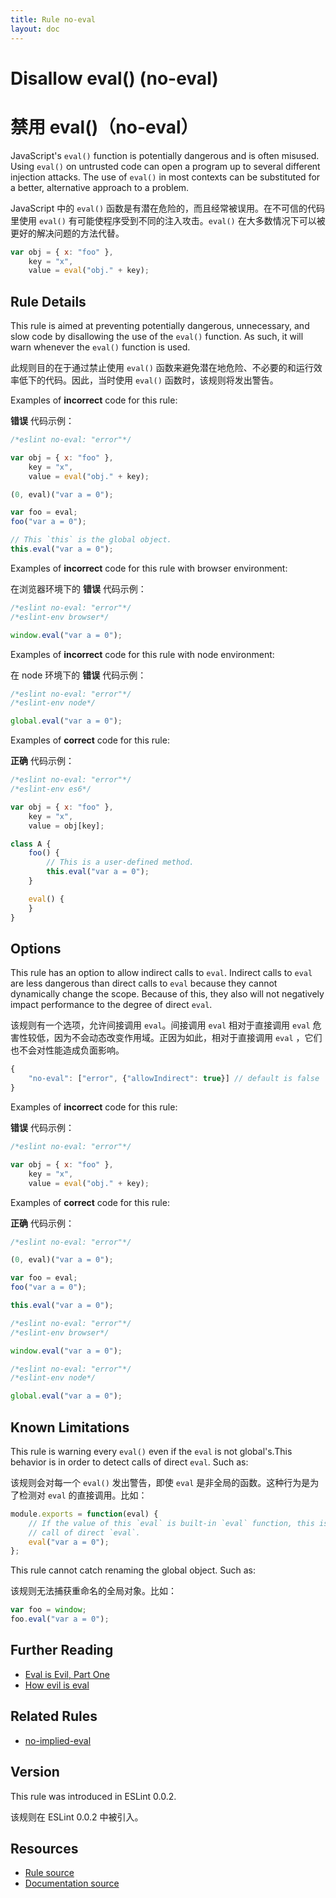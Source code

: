 ```yaml
---
title: Rule no-eval
layout: doc
---
```

<!-- Note: No pull requests accepted for this file. See README.md in the root directory for details. -->

# Disallow eval() (no-eval)

# 禁用 eval()（no-eval）

JavaScript's `eval()` function is potentially dangerous and is often misused. Using `eval()` on untrusted code can open a program up to several different injection attacks. The use of `eval()` in most contexts can be substituted for a better, alternative approach to a problem.

JavaScript 中的 `eval()` 函数是有潜在危险的，而且经常被误用。在不可信的代码里使用 `eval()` 有可能使程序受到不同的注入攻击。`eval()` 在大多数情况下可以被更好的解决问题的方法代替。

```js
var obj = { x: "foo" },
    key = "x",
    value = eval("obj." + key);
```

## Rule Details

This rule is aimed at preventing potentially dangerous, unnecessary, and slow code by disallowing the use of the `eval()` function. As such, it will warn whenever the `eval()` function is used.

此规则目的在于通过禁止使用 `eval()` 函数来避免潜在地危险、不必要的和运行效率低下的代码。因此，当时使用 `eval()` 函数时，该规则将发出警告。

Examples of **incorrect** code for this rule:

**错误** 代码示例：

```js
/*eslint no-eval: "error"*/

var obj = { x: "foo" },
    key = "x",
    value = eval("obj." + key);

(0, eval)("var a = 0");

var foo = eval;
foo("var a = 0");

// This `this` is the global object.
this.eval("var a = 0");
```

Examples of **incorrect** code for this rule with browser environment:

在浏览器环境下的 **错误** 代码示例：

```js
/*eslint no-eval: "error"*/
/*eslint-env browser*/

window.eval("var a = 0");
```

Examples of **incorrect** code for this rule with node environment:

在 node 环境下的 **错误** 代码示例：

```js
/*eslint no-eval: "error"*/
/*eslint-env node*/

global.eval("var a = 0");
```

Examples of **correct** code for this rule:

**正确** 代码示例：

```js
/*eslint no-eval: "error"*/
/*eslint-env es6*/

var obj = { x: "foo" },
    key = "x",
    value = obj[key];

class A {
    foo() {
        // This is a user-defined method.
        this.eval("var a = 0");
    }

    eval() {
    }
}
```

## Options

This rule has an option to allow indirect calls to `eval`.
Indirect calls to `eval` are less dangerous than direct calls to `eval` because they cannot dynamically change the scope. Because of this, they also will not negatively impact performance to the degree of direct `eval`.


该规则有一个选项，允许间接调用 `eval`。间接调用 `eval` 相对于直接调用 `eval` 危害性较低，因为不会动态改变作用域。正因为如此，相对于直接调用 `eval` ，它们也不会对性能造成负面影响。

```js
{
    "no-eval": ["error", {"allowIndirect": true}] // default is false
}
```

Examples of **incorrect** code for this rule:

**错误** 代码示例：

```js
/*eslint no-eval: "error"*/

var obj = { x: "foo" },
    key = "x",
    value = eval("obj." + key);
```

Examples of **correct** code for this rule:

**正确** 代码示例：

```js
/*eslint no-eval: "error"*/

(0, eval)("var a = 0");

var foo = eval;
foo("var a = 0");

this.eval("var a = 0");
```

```js
/*eslint no-eval: "error"*/
/*eslint-env browser*/

window.eval("var a = 0");
```

```js
/*eslint no-eval: "error"*/
/*eslint-env node*/

global.eval("var a = 0");
```

## Known Limitations

This rule is warning every `eval()` even if the `eval` is not global's.This behavior is in order to detect calls of direct `eval`. Such as:

该规则会对每一个 `eval()` 发出警告，即使 `eval` 是非全局的函数。这种行为是为了检测对 `eval` 的直接调用。比如：

```js
module.exports = function(eval) {
    // If the value of this `eval` is built-in `eval` function, this is a
    // call of direct `eval`.
    eval("var a = 0");
};
```

This rule cannot catch renaming the global object. Such as:

该规则无法捕获重命名的全局对象。比如：

```js
var foo = window;
foo.eval("var a = 0");
```

## Further Reading

* [Eval is Evil, Part One](http://blogs.msdn.com/b/ericlippert/archive/2003/11/01/53329.aspx)
* [How evil is eval](http://javascriptweblog.wordpress.com/2010/04/19/how-evil-is-eval/)

## Related Rules

* [no-implied-eval](no-implied-eval)

## Version

This rule was introduced in ESLint 0.0.2.

该规则在 ESLint 0.0.2 中被引入。

## Resources

* [Rule source](https://github.com/eslint/eslint/tree/master/lib/rules/no-eval.js)
* [Documentation source](https://github.com/eslint/eslint/tree/master/docs/rules/no-eval.md)

